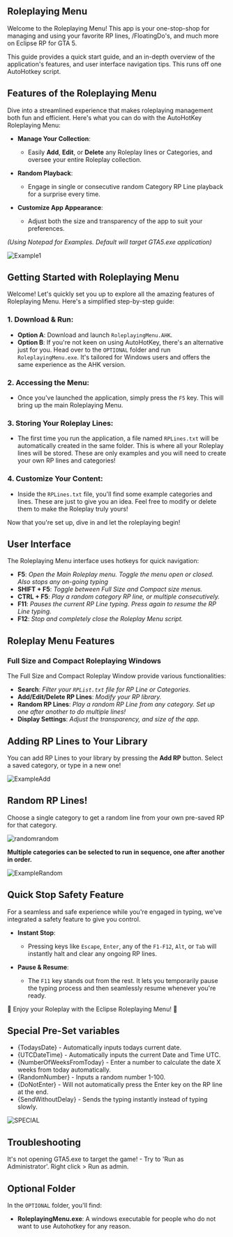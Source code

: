 ## Roleplaying Menu ##

Welcome to the  Roleplaying Menu! This app is your one-stop-shop for managing and using your favorite RP lines, /FloatingDo's, and much more on Eclipse RP for GTA 5. 

This guide provides a quick start guide, and an in-depth overview of the application's features, and user interface navigation tips. This runs off one AutoHotkey script.

## Features of the Roleplaying Menu

Dive into a streamlined experience that makes roleplaying management both fun and efficient. Here's what you can do with the AutoHotKey Roleplaying Menu:

- **Manage Your Collection**: 
   - Easily **Add**, **Edit**, or **Delete** any Roleplay lines or Categories, and oversee your entire Roleplay collection.

- **Random Playback**:
   - Engage in single or consecutive random Category RP Line playback for a surprise every time.

- **Customize App Appearance**:
   - Adjust both the size and transparency of the app to suit your preferences.



*(Using Notepad for Examples. Default will target GTA5.exe application)*


![Example1](https://github.com/Bassna/Roleplaying-Menu/assets/33616653/f2d74de1-1dc7-4f77-b030-cd6b335bbeca)



## Getting Started with Roleplaying Menu

Welcome! Let's quickly set you up to explore all the amazing features of Roleplaying Menu. Here's a simplified step-by-step guide:

### 1. **Download & Run**: 
   - **Option A**: Download and launch `RoleplayingMenu.AHK`.
   - **Option B**: If you're not keen on using AutoHotKey, there's an alternative just for you. Head over to the `OPTIONAL` folder and run `RoleplayingMenu.exe`. It's tailored for Windows users and offers the same experience as the AHK version.

### 2. **Accessing the Menu**:
   - Once you've launched the application, simply press the `F5` key. This will bring up the main Roleplaying Menu.

### 3. **Storing Your Roleplay Lines**: 
   - The first time you run the application, a file named `RPLines.txt` will be automatically created in the same folder. This is where all your Roleplay lines will be stored. These are only examples and you will need to create your own RP lines and categories!

### 4. **Customize Your Content**: 
   - Inside the `RPLines.txt` file, you'll find some example categories and lines. These are just to give you an idea. Feel free to modify or delete them to make the Roleplay truly yours!

Now that you're set up, dive in and let the roleplaying begin!


## User Interface

The Roleplaying Menu interface uses hotkeys for quick navigation:

- **F5**: *Open the Main Roleplay menu. Toggle the menu open or closed. Also stops any on-going typing*
- **SHIFT + F5**: *Toggle between Full Size and Compact size menus.*
- **CTRL + F5**: *Play a random category RP line, or multiple consecutively.*
- **F11**: *Pauses the current RP Line typing. Press again to resume the RP Line typing.*
- **F12**: *Stop and completely close the Roleplay Menu script.*

## Roleplay Menu Features

### Full Size and Compact Roleplaying Windows

The Full Size and Compact Roleplay Window provide various functionalities:

- **Search**: *Filter your `RPList.txt` file for RP Line or Categories.*
- **Add/Edit/Delete RP Lines**: *Modify your RP library.*
- **Random RP Lines**: *Play a random RP Line from any category. Set up one after another to do multiple lines!*
- **Display Settings**: *Adjust the transparency, and size of the app.*


## Adding RP Lines to Your Library

You can add RP Lines to your library by pressing the **Add RP** button. Select a saved category, or type in a new one!

![ExampleAdd](https://github.com/Bassna/Roleplaying-Menu/assets/33616653/f398b46a-37b7-40ad-9435-00992be9823f)



## Random RP Lines! ##

Choose a single category to get a random line from your own pre-saved RP for that category.

![randomrandom](https://github.com/Bassna/Roleplaying-Menu/assets/33616653/63ed922f-4e91-4061-8962-f905d7d83802)


**Multiple categories can be selected to run in sequence, one after another in order.**

![ExampleRandom](https://github.com/Bassna/Roleplaying-Menu/assets/33616653/84040059-201d-4e01-bd5b-d18006f030ee)




## Quick Stop Safety Feature

For a seamless and safe experience while you're engaged in typing, we've integrated a safety feature to give you control.

- **Instant Stop**: 
   - Pressing keys like `Escape`, `Enter`, any of the `F1-F12`, `Alt`, or `Tab` will instantly halt and clear any ongoing RP lines.

- **Pause & Resume**: 
   - The `F11` key stands out from the rest. It lets you temporarily pause the typing process and then seamlessly resume whenever you're ready.



🎵 Enjoy your Roleplay with the Eclipse Roleplaying Menu! 🎵


## Special Pre-Set variables ##

- {TodaysDate} - Automatically inputs todays current date.
- {UTCDateTime} - Automatically inputs the current Date and Time UTC.
- {NumberOfWeeksFromToday} - Enter a number to calculate the date X weeks from today automatically.
- {RandomNumber} - Inputs a random number 1-100.
- {DoNotEnter} - Will not automatically press the Enter key on the RP line at the end.
- {SendWithoutDelay} - Sends the typing instantly instead of typing slowly.

![SPECIAL](https://github.com/Bassna/Roleplaying-Menu/assets/33616653/5f4f24a8-9fa6-4fda-9206-a71a1e4ff634)



## Troubleshooting ##
It's not opening GTA5.exe to target the game! -  Try to 'Run as Administrator'.  Right click > Run as admin. 


## Optional Folder 

In the `OPTIONAL` folder, you'll find:

- **RoleplayingMenu.exe**: A windows executable for people who do not want to use Autohotkey for any reason.
